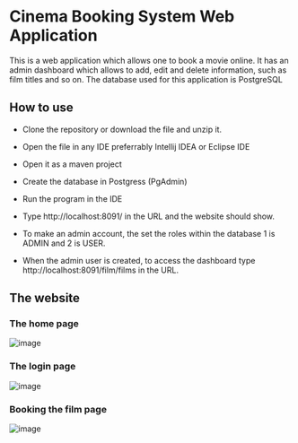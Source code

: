 # Cinema Booking System Web Application
  
This is a web application which allows one to book a movie online. It has an admin dashboard which allows to add, edit and delete information, such as film titles and
so on. The database used for this application is PostgreSQL


## How to use

- Clone the repository or download the file and unzip it.

- Open the file in any IDE preferrably Intellij IDEA or Eclipse IDE

- Open it as a maven project

- Create the database in Postgress (PgAdmin)

- Run the program in the IDE

- Type http://localhost:8091/ in the URL and the website should show.

- To make an admin account, the set the roles within the database 1 is ADMIN and 2 is USER.

- When the admin user is created, to access the dashboard type http://localhost:8091/film/films in the URL.


## The website

### The home page   
![image](https://user-images.githubusercontent.com/78431953/194967199-d56a65b1-41b4-47b5-a279-e9656550cc9d.png)


### The login page
![image](https://user-images.githubusercontent.com/78431953/194967385-b2b89198-6753-4212-bdef-133c8e6422dc.png)


### Booking the film page
![image](https://user-images.githubusercontent.com/78431953/194967526-2d3c2b1a-6dc2-4325-b072-8698708e5f5d.png)



